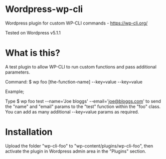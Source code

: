 # Wordpress-wp-cli
Wordpress plugin for custom WP-CLI commands - https://wp-cli.org/

Tested on Wordpress v5.1.1

# What is this?

A test plugin to allow WP-CLI to run custom functions and pass additional parameters.

Command: $ wp foo [the-function-name] --key=value --key=value

Example; 

Type $ wp foo test --name='Joe bloggs' --email='joe@bloggs.com' to send the "name" and "email" params to the "test" function within the "foo" class. You can add as many additional --key=value params as required.

# Installation

Upload the folder "wp-cli-foo" to "wp-content/plugins/wp-cli-foo", then activate the plugin in Wordpress admin area in the "Plugins" section.


